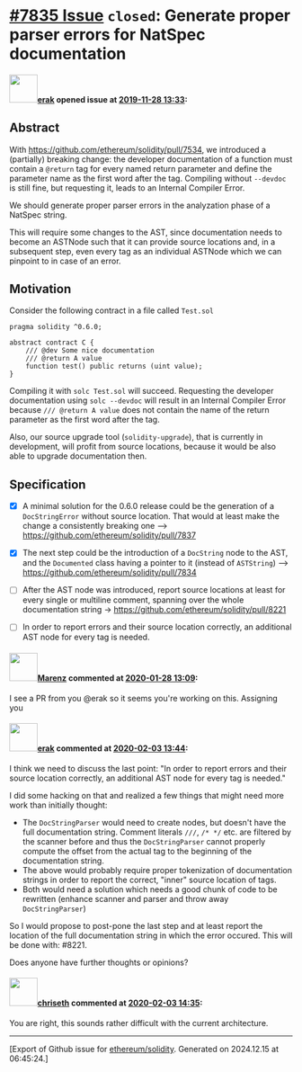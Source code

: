 # [\#7835 Issue](https://github.com/ethereum/solidity/issues/7835) `closed`: Generate proper parser errors for NatSpec documentation

#### <img src="https://avatars.githubusercontent.com/u/20012009?u=61e903cf16bc5f3353db1d571401e2e71b6f61ed&v=4" width="50">[erak](https://github.com/erak) opened issue at [2019-11-28 13:33](https://github.com/ethereum/solidity/issues/7835):

## Abstract

With https://github.com/ethereum/solidity/pull/7534, we introduced a (partially) breaking change: the developer documentation of a function must contain a `@return` tag for every named return parameter and define the parameter name as the first word after the tag. Compiling without `--devdoc` is still fine, but requesting it, leads to an Internal Compiler Error.

We should generate proper parser errors in the analyzation phase of a NatSpec string.

This will require some changes to the AST, since documentation needs to become an ASTNode such that it can provide source locations and, in a subsequent step, even every tag as an individual ASTNode which we can pinpoint to in case of an error.

## Motivation

Consider the following contract in a file called `Test.sol`
```
pragma solidity ^0.6.0;

abstract contract C {
    /// @dev Some nice documentation
    /// @return A value
    function test() public returns (uint value);
}
```
Compiling it with `solc Test.sol` will succeed. Requesting the developer documentation using `solc --devdoc` will result in an Internal Compiler Error because `/// @return A value` does not contain the name of the return parameter as the first word after the tag.

Also, our source upgrade tool (`solidity-upgrade`), that is currently in development, will profit from source locations, because it would be also able to upgrade documentation then.

## Specification

- [x] A minimal solution for the 0.6.0 release could be the generation of a `DocStringError` without source location. That would at least make the change a consistently breaking one  --> https://github.com/ethereum/solidity/pull/7837

- [x] The next step could be the introduction of a `DocString` node to the AST, and the `Documented` class having a pointer to it (instead of `ASTString`) --> https://github.com/ethereum/solidity/pull/7834

- [ ] After the AST node was introduced, report source locations at least for every single or multiline comment, spanning over the whole documentation string -> https://github.com/ethereum/solidity/pull/8221

- [ ] In order to report errors and their source location correctly, an additional AST node for every tag is needed.

#### <img src="https://avatars.githubusercontent.com/u/424752?u=2d50de05ec528b9b84f8b905a56e90669b0f8927&v=4" width="50">[Marenz](https://github.com/Marenz) commented at [2020-01-28 13:09](https://github.com/ethereum/solidity/issues/7835#issuecomment-579237447):

I see a PR from you @erak so it seems you're working on this. Assigning you

#### <img src="https://avatars.githubusercontent.com/u/20012009?u=61e903cf16bc5f3353db1d571401e2e71b6f61ed&v=4" width="50">[erak](https://github.com/erak) commented at [2020-02-03 13:44](https://github.com/ethereum/solidity/issues/7835#issuecomment-581419985):

I think we need to discuss the last point: "In order to report errors and their source location correctly, an additional AST node for every tag is needed."

I did some hacking on that and realized a few things that might need more work than initially thought:
- The `DocStringParser` would need to create nodes, but doesn't have the full documentation string.
Comment literals `///`, `/* */` etc. are filtered by the scanner before and thus the `DocStringParser` cannot properly compute the offset from the actual tag to the beginning of the documentation string.
-  The above would probably require proper tokenization of documentation strings in order to report the correct, "inner" source location of tags.
- Both would need a solution which needs a good chunk of code to be rewritten (enhance scanner and parser and throw away `DocStringParser`)

So I would propose to post-pone the last step and at least report the location of the full documentation string in which the error occured. This will be done with: #8221.

Does anyone have further thoughts or opinions?

#### <img src="https://avatars.githubusercontent.com/u/9073706?v=4" width="50">[chriseth](https://github.com/chriseth) commented at [2020-02-03 14:35](https://github.com/ethereum/solidity/issues/7835#issuecomment-581443541):

You are right, this sounds rather difficult with the current architecture.


-------------------------------------------------------------------------------



[Export of Github issue for [ethereum/solidity](https://github.com/ethereum/solidity). Generated on 2024.12.15 at 06:45:24.]
